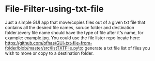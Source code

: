 # File-Filter-using-txt-file

Just a simple GUI app that move/copies files out of a given txt file that contains all the desired file names, soruce folder and destination folder.\every file name should have the type of file after it's name, for example: example.jpg.
You could use the file lister repo locate here: https://github.com/ofhas/GUI-txt-file-from-folder/blob/master/src/listTXTFile.py\to generate a txt file list of files you wish to move or copy to a destination folder.


